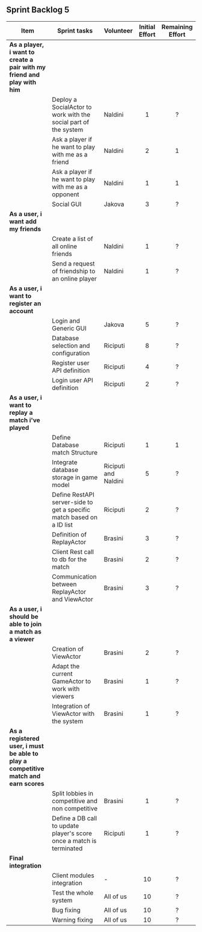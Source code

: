 ## Sprint Backlog 5

|Item | Sprint tasks | Volunteer | Initial Effort | Remaining Effort
|--------|---------------------------|----------|:----:|:---:|
|**As a player, i want to create a pair with my friend and play with him**|||||
| | Deploy a SocialActor to work with the social part of the system| Naldini | 1 | ?|
| | Ask a player if he want to play with me as a friend | Naldini | 2 | 1|
| | Ask a player if he want to play with me as a opponent | Naldini | 1 | 1|
| | Social GUI | Jakova | 3 | ?|
|**As a user, i want add my friends**|||||
| | Create a list of all online friends | Naldini | 1 | ?|
| | Send a request of friendship to an online player| Naldini | 1 | ?|
|**As a user, i want to register an account**|||||
| | Login and Generic GUI | Jakova | 5 | ?|
| | Database selection and configuration | Riciputi | 8 | ?|
| | Register user API definition | Riciputi | 4 | ?|
| | Login user API definition | Riciputi | 2 | ?|
|**As a user, i want to replay a match i've played**|||||
| | Define Database match Structure | Riciputi | 1 | 1|
| | Integrate database storage in  game model | Riciputi and Naldini | 5 | ?|
| | Define RestAPI server-side to get a specific match based on a ID list | Riciputi | 2 | ?|
| | Definition of ReplayActor | Brasini | 3 | ?|
| | Client Rest call to db for the match | Brasini | 2 | ?|
| | Communication between ReplayActor and ViewActor  | Brasini | 3 | ?|
|**As a user, i should be able to join a match as a viewer**|||||
| | Creation of ViewActor  | Brasini | 2 | ?|
| | Adapt the current GameActor to work with viewers | Brasini | 1 | ?|
| | Integration of ViewActor with the system | Brasini | 1 | ?|
|**As a registered user, i must be able to play a competitive match and earn scores**|||||
| | Split lobbies in competitive and non competitive | Brasini | 1 | ?|
| | Define a DB call to update player's score once a match is terminated | Riciputi | 1 | ?|
|**Final integration**|||||
| | Client modules integration | - | 10 | ?|
| | Test the whole system | All of us | 10 | ?|
| | Bug fixing | All of us | 10 | ?|
| | Warning fixing | All of us | 10 | ?|
